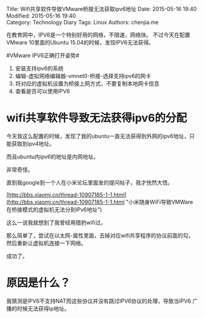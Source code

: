 Title: Wifi共享软件导致VMware桥接无法获取ipv6地址
Date: 2015-05-16 19:40  
Modified: 2015-05-16 19:40  
Category: Technology Diary
Tags: Linux
Authors: chenjia.me

在教育网中，IPV6是一个特别好用的网络，不限速，网络快。
不过今天在配置VMware 10里面的Ubuntu 15.04的时候，发现IPV6无法获得。

#VMware IPV6正确打开姿势#
1. 安装支持ipv6的系统
2. 编辑-虚拟网络编辑器-vmnet0-桥接-选择支持ipv6的网卡
3. 将对应的虚拟机设置为桥接上网方式，不要复制本地网卡信息
4. 查看是否可以使用IPV6

# wifi共享软件导致无法获得ipv6的分配 #
今天我这么配置的时候，发现了我的ubuntu一直无法获得到外网的ipv6地址，只能获取到ipv4地址。

而且ubuntu内ipv6的地址是内网地址。

非常奇怪。

直到我google到一个人在小米论坛里面发的提问帖子，我才恍然大悟。

[http://bbs.xiaomi.cn/thread-10907185-1-1.html](http://bbs.xiaomi.cn/thread-10907185-1-1.html "小米随身WiFi导致VMWare在桥接模式的虚拟机无法分到IPv6地址")

这么一说我就想到了我曾经用猎豹wifi过。

那么简单了，尝试在以太网-属性里面，去掉对应wifi共享程序的协议前面的勾，然后重新让虚拟机连接一下网络。

成功了。

# 原因是什么？ #
我猜测是IPV6不支持NAT而这些协议并没有跳过IPV6协议的处理，导致当IPV6 广播的时候无法获得ip地址。